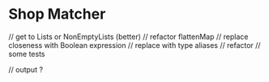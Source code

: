 # Shop Matcher

// get to Lists or NonEmptyLists (better)
// refactor flattenMap
// replace closeness with Boolean expression
// replace with type aliases
// refactor
// some tests

// output ?
